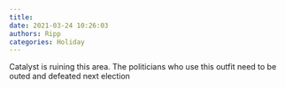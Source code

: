 ```yaml
---
title: 
date: 2021-03-24 10:26:03
authors: Ripp
categories: Holiday
---
```


 Catalyst is ruining this area.  The politicians who use this outfit need to be outed and defeated next election